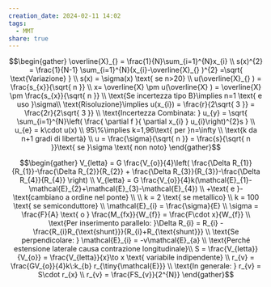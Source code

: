 ```yaml
---
creation_date: 2024-02-11 14:02
tags:
  - MMT
share: true
---
```



$$\begin{gather}
\overline{X}_{} = \frac{1}{N}\sum_{i=1}^{N}x_{i} \\
s(x)^{2} =  \frac{1}{N-1} \sum_{i=1}^{N}(x_{i}-\overline{X}_{} )^{2}  =\sqrt{ \text{Variazione} } \\
s(x) = \sigma(x) \text{ se  n>20} \\
u(\overline{X}_{} ) = \frac{s_{x}}{\sqrt{ n }} \\
x= \overline{X} \pm u(\overline{X} ) = \overline{X} \pm \frac{s_{x}}{\sqrt{ n }}  \\
\text{Se incertezza tipo B}\implies n=1 \text{ e uso }\sigma\\
\text{Risoluzione}\implies u(x_{i}) = \frac{r}{2\sqrt{ 3 }} = \frac{2r}{2\sqrt{ 3 }} \\
\text{Incertezza Combinata: } u_{y} = \sqrt{ \sum_{i=1}^{N}\left( \frac{ \partial f }{ \partial x_{i} }  u_{i}\right)^{2}s } \\
u_{e} = k\cdot u(x) \\
95\%\implies k=1,96\text{ per }n=\infty \\
\text{k da n+1 gradi di libertà} \\
u = \frac{\sigma}{\sqrt{ n }} = \frac{s}{\sqrt{ n }}\text{ se }\sigma \text{ non noto}
\end{gather}$$

$$\begin{gather}
V_{letta} = G \frac{V_{o}}{4}\left( \frac{\Delta R_{1}}{R_{1}}-\frac{\Delta R_{2}}{R_{2}} + \frac{\Delta R_{3}}{R_{3}}-\frac{\Delta R_{4}}{R_{4}} \right) \\
V_{letta} = G \frac{V_{o}}{4}k(\mathcal{E}_{1}-\mathcal{E}_{2}+\mathcal{E}_{3}-\mathcal{E}_{4}) \\
+\text{ e }- \text{cambiano a ordine nel ponte} \\ \\
k = 2 \text{ se metallico} \\
k = 100 \text{ se semiconduttore} \\
\mathcal{E}_{i} = \frac{\sigma}{E} \\
\sigma = \frac{F}{A} \text{ o } \frac{M_{fx}}{W_{f}} = \frac{F\cdot x}{W_{f}} \\
\text{Per inserimento parallelo: }\Delta R_{i} = R_{i} - \frac{R_{i}R_{\text{shunt}}}{R_{i}+R_{\text{shunt}}} \\
\text{Se perpendicolare: } \mathcal{E}_{i} = -v\mathcal{E}_{a} \\
\text{Perché estensione laterale causa contrazione longitudinale}\\
S = \frac{V_{letta}}{V_{o}} = \frac{V_{letta}}{x}\to x \text{ variabile indipendente} \\
r_{v} = \frac{GV_{o}}{4}k\:k_{b} r_{\tiny{\mathcal{E}}} \\
\text{In generale: } r_{v} = S\cdot r_{x} \\
r_{v} = \frac{FS_{v}}{2^{N}}
\end{gather}$$


